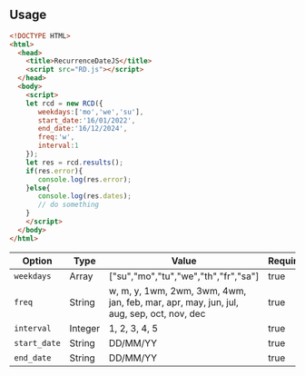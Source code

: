 ## Usage
```html
<!DOCTYPE HTML>
<html>
  <head>
    <title>RecurrenceDateJS</title>
    <script src="RD.js"></script>
  </head>
  <body>
    <script>
    let rcd = new RCD({
       weekdays:['mo','we','su'],
       start_date:'16/01/2022',
       end_date:'16/12/2024',
       freq:'w',
       interval:1
    });
    let res = rcd.results();
    if(res.error){
       console.log(res.error);
    }else{
       console.log(res.dates);
       // do something
    }
    </script>
  </body>
</html>
```
| Option   | Type | Value | Required |
| ---      | ---       | --- | --- |
| <code>weekdays</code> | Array    | ["su","mo","tu","we","th","fr","sa"] | true |  
| <code>freq</code>     | String       | w, m, y, 1wm, 2wm, 3wm, 4wm, jan, feb, mar, apr, may, jun, jul, aug, sep, oct, nov, dec | true |
| <code>interval</code> | Integer | 1, 2, 3, 4, 5 | true |
|<code>start_date</code>|String|DD/MM/YY|true|
|<code>end_date</code>|String|DD/MM/YY|true|